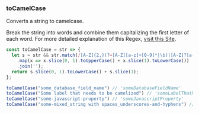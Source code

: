 ### toCamelCase

Converts a string to camelcase.

Break the string into words and combine them capitalizing the first letter of each word.
For more detailed explanation of this Regex, [visit this Site](https://regex101.com/r/bMCgAB/1).

```js
const toCamelCase = str => {
  let s = str && str.match(/[A-Z]{2,}(?=[A-Z][a-z]+[0-9]*|\b)|[A-Z]?[a-z]+[0-9]*|[A-Z]|[0-9]+/g)
    .map(x => x.slice(0, 1).toUpperCase() + x.slice(1).toLowerCase())
    .join('');
  return s.slice(0, 1).toLowerCase() + s.slice(1);
};
```

```js
toCamelCase("some_database_field_name") // 'someDatabaseFieldName'
toCamelCase("Some label that needs to be camelized") // 'someLabelThatNeedsToBeCamelized'
toCamelCase("some-javascript-property") // 'someJavascriptProperty'
toCamelCase("some-mixed_string with spaces_underscores-and-hyphens") // 'someMixedStringWithSpacesUnderscoresAndHyphens'
```
